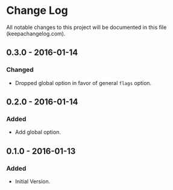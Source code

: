 # Change Log
All notable changes to this project will be documented in this file (keepachangelog.com).

## 0.3.0 - 2016-01-14
### Changed
- Dropped global option in favor of general `flags` option.

## 0.2.0 - 2016-01-14
### Added
- Add global option.

## 0.1.0 - 2016-01-13
### Added
- Initial Version.

